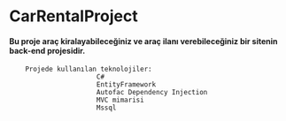 # CarRentalProject


#### 	Bu proje araç kiralayabileceğiniz ve araç ilanı verebileceğiniz bir sitenin back-end projesidir. 
		Projede kullanılan teknolojiler:
                          C#
                          EntityFramework
                          Autofac Dependency Injection
                          MVC mimarisi 
                          Mssql
